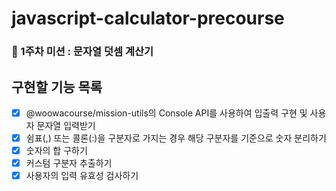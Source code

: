 # javascript-calculator-precourse

### 📎 1주차 미션 : 문자열 덧셈 계산기

## 구현할 기능 목록

- [x] @woowacourse/mission-utils의 Console API를 사용하여 입출력 구현 및 사용자 문자열 입력받기
- [x] 쉼표(,) 또는 콜론(:)을 구분자로 가지는 경우 해당 구분자를 기준으로 숫자 분리하기
- [x] 숫자의 합 구하기
- [x] 커스텀 구분자 추출하기
- [x] 사용자의 입력 유효성 검사하기
